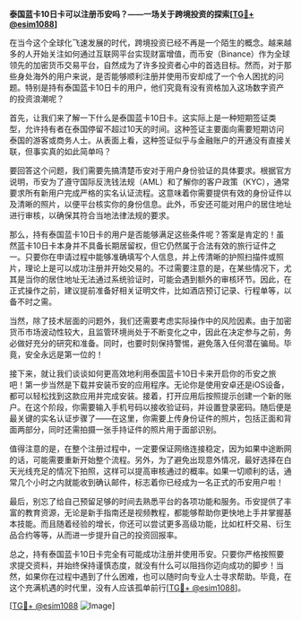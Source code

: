 **泰国蓝卡10日卡可以注册币安吗？——一场关于跨境投资的探索[[TG💪+ @esim1088](https://t.me/s/esim1088)]**

在当今这个全球化飞速发展的时代，跨境投资已经不再是一个陌生的概念。越来越多的人开始关注如何通过互联网平台实现财富增值，而币安（Binance）作为全球领先的加密货币交易平台，自然成为了许多投资者心中的首选目标。然而，对于那些身处海外的用户来说，是否能够顺利注册并使用币安却成了一个令人困扰的问题。特别是持有泰国蓝卡10日卡的用户，他们究竟有没有资格加入这场数字资产的投资浪潮呢？

首先，让我们来了解一下什么是泰国蓝卡10日卡。这实际上是一种短期签证类型，允许持有者在泰国停留不超过10天的时间。这种签证主要面向需要短期访问泰国的游客或商务人士。从表面上看，这种签证似乎与金融账户的开通没有直接关联，但事实真的如此简单吗？

要回答这个问题，我们需要先搞清楚币安对于用户身份验证的具体要求。根据官方说明，币安为了遵守国际反洗钱法规（AML）和了解你的客户政策（KYC），通常要求所有新用户完成严格的实名认证流程。这意味着你需要提供有效的身份证件以及清晰的照片，以便平台核实你的身份信息。此外，币安还可能对用户的居住地址进行审核，以确保其符合当地法律法规的要求。

那么，持有泰国蓝卡10日卡的用户是否能够满足这些条件呢？答案是肯定的！虽然蓝卡10日卡本身并不具备长期居留权，但它仍然属于合法有效的旅行证件之一。只要你在申请过程中能够准确填写个人信息，并上传清晰的护照扫描件或照片，理论上是可以成功注册并开始交易的。不过需要注意的是，在某些情况下，尤其是当你的居住地址无法通过系统验证时，可能会遇到额外的审核环节。因此，在正式操作之前，建议提前准备好相关证明文件，比如酒店预订记录、行程单等，以备不时之需。

当然，除了技术层面的问题外，我们还需要考虑实际操作中的风险因素。由于加密货币市场波动性较大，且监管环境尚处于不断变化之中，因此在决定参与之前，务必做好充分的研究和准备。同时，也要时刻保持警惕，避免落入任何潜在骗局。毕竟，安全永远是第一位的！

接下来，就让我们谈谈如何更高效地利用泰国蓝卡10日卡来开启你的币安之旅吧！第一步当然是下载并安装币安的应用程序。无论你是使用安卓还是iOS设备，都可以轻松找到这款应用并完成安装。接着，打开应用后按照提示创建一个新的账户。在这个阶段，你需要输入手机号码以接收验证码，并设置登录密码。随后便是最关键的实名认证步骤了——在这里，你需要上传身份证件的照片，包括正面和背面两部分，同时还需拍摄一张手持证件的照片用于面部识别。

值得注意的是，在整个注册过程中，一定要保证网络连接稳定，因为如果中途断网的话，可能需要重新开始整个流程。另外，为了避免出现意外情况，最好选择在白天光线充足的情况下拍照，这样可以提高审核通过的概率。如果一切顺利的话，通常几个小时之内就能收到确认邮件，标志着你已经成为一名正式的币安用户啦！

最后，别忘了给自己预留足够的时间去熟悉平台的各项功能和服务。币安提供了丰富的教育资源，无论是新手指南还是视频教程，都能够帮助你更快地上手并掌握基本技能。而且随着经验的增长，你还可以尝试更多高级功能，比如杠杆交易、衍生品合约等等，从而进一步提升自己的投资回报率。

总之，持有泰国蓝卡10日卡完全有可能成功注册并使用币安。只要你严格按照要求提交资料，并始终保持谨慎态度，就没有什么可以阻挡你迈向成功的脚步！当然，如果你在过程中遇到了什么困难，也可以随时向专业人士寻求帮助。毕竟，在这个充满机遇的时代里，没有人应该孤单前行[[TG💪+ @esim1088](https://t.me/s/esim1088)]。

[[TG💪+ @esim1088](https://t.me/s/esim1088) ![Image](https://i.postimg.cc/4NQfJmqS/Snipaste-2025-05-13-00-14-12.png)]